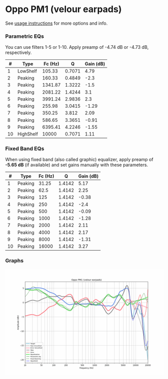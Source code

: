 # Oppo PM1 (velour earpads)
See [usage instructions](https://github.com/jaakkopasanen/AutoEq#usage) for more options and info.

### Parametric EQs
You can use filters 1-5 or 1-10. Apply preamp of -4.74 dB or -4.73 dB, respectively.

|   # | Type      |   Fc (Hz) |      Q |   Gain (dB) |
|-----|-----------|-----------|--------|-------------|
|   1 | LowShelf  |    105.33 | 0.7071 |        4.79 |
|   2 | Peaking   |    160.33 | 0.4849 |       -2.3  |
|   3 | Peaking   |   1341.87 | 1.3222 |       -1.5  |
|   4 | Peaking   |   2081.22 | 1.4244 |        3.1  |
|   5 | Peaking   |   3991.24 | 2.9836 |        2.3  |
|   6 | Peaking   |    255.98 | 3.0415 |       -1.29 |
|   7 | Peaking   |    350.25 | 3.812  |        2.09 |
|   8 | Peaking   |    586.65 | 3.3651 |       -0.91 |
|   9 | Peaking   |   6395.41 | 4.2246 |       -1.55 |
|  10 | HighShelf |  10000    | 0.7071 |        1.11 |

### Fixed Band EQs
When using fixed band (also called graphic) equalizer, apply preamp of **-5.65 dB** (if available) and set gains manually with these parameters.

|   # | Type    |   Fc (Hz) |      Q |   Gain (dB) |
|-----|---------|-----------|--------|-------------|
|   1 | Peaking |     31.25 | 1.4142 |        5.17 |
|   2 | Peaking |     62.5  | 1.4142 |        2.25 |
|   3 | Peaking |    125    | 1.4142 |       -0.38 |
|   4 | Peaking |    250    | 1.4142 |       -2.4  |
|   5 | Peaking |    500    | 1.4142 |       -0.09 |
|   6 | Peaking |   1000    | 1.4142 |       -1.28 |
|   7 | Peaking |   2000    | 1.4142 |        2.11 |
|   8 | Peaking |   4000    | 1.4142 |        2.17 |
|   9 | Peaking |   8000    | 1.4142 |       -1.31 |
|  10 | Peaking |  16000    | 1.4142 |        3.27 |

### Graphs
![](./Oppo%20PM1%20(velour%20earpads).png)
